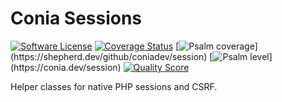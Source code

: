 Conia Sessions
==============

[![Software License](https://img.shields.io/badge/license-MIT-brightgreen.svg)](LICENSE.md)
[![Coverage Status](https://img.shields.io/scrutinizer/coverage/g/coniadev/session.svg)](https://scrutinizer-ci.com/g/coniadev/session/code-structure)
[![Psalm coverage](https://shepherd.dev/github/coniadev/session/coverage.svg?)](https://shepherd.dev/github/coniadev/session)
[![Psalm level](https://shepherd.dev/github/coniadev/session/level.svg?)](https://conia.dev/session)
[![Quality Score](https://img.shields.io/scrutinizer/g/coniadev/session.svg)](https://scrutinizer-ci.com/g/coniadev/session)

Helper classes for native PHP sessions and CSRF.
